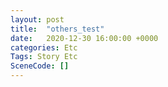 ```yaml
---
layout: post
title:  "others_test"
date:   2020-12-30 16:00:00 +0000
categories: Etc
Tags: Story Etc
SceneCode: []
---
```

